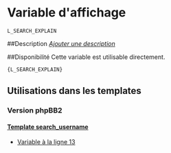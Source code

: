 # Variable d'affichage
```
L_SEARCH_EXPLAIN
```


##Description
[*Ajouter une description*](https://fa-tvars.appspot.com/var/L_SEARCH_EXPLAIN)

##Disponibilité
Cette variable est utilisable directement.

```html
{L_SEARCH_EXPLAIN}
```

## Utilisations dans les templates

### Version phpBB2

#### [Template search_username](subsilver/search_username.md#readme)
* [Variable &agrave; la ligne 13](../subsilver/search_username.tpl#L13)